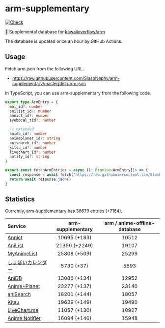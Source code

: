 # arm-supplementary

[![Check](https://github.com/SlashNephy/arm-supplementary/actions/workflows/check-node.yml/badge.svg)](https://github.com/SlashNephy/arm-supplementary/actions/workflows/check-node.yml)

💊 Supplemental database for [kawaiioverflow/arm](https://github.com/kawaiioverflow/arm)

The database is updated once an hour by GitHub Actions.

## Usage

Fetch arm.json from the following URL.

- https://raw.githubusercontent.com/SlashNephy/arm-supplementary/master/dist/arm.json

In TypeScript, you can use arm-supplementary from the following code.

```TypeScript
export type ArmEntry = {
  mal_id?: number
  anilist_id?: number
  annict_id?: number
  syobocal_tid?: number

  // extended
  anidb_id?: number
  animeplanet_id?: string
  anisearch_id?: number
  kitsu_id?: number
  livechart_id?: number
  notify_id?: string
}

export const fetchArmEntries = async (): Promise<ArmEntry[]> => {
  const response = await fetch('https://raw.githubusercontent.com/SlashNephy/arm-supplementary/master/dist/arm.json')
  return await response.json()
}
```

## Statistics

Currently, arm-supplementary has 36679 entries (+7164).

| Service                                     | arm-supplementary | arm / anime-offline-database |
| :------------------------------------------ | :---------------: | :--------------------------: |
| [Annict](https://annict.com)                |   10695 (+183)    |            10512             |
| [AniList](https://anilist.co)               |   21356 (+2249)   |            19107             |
| [MyAnimeList](https://myanimelist.net)      |   25808 (+509)    |            25299             |
| [しょぼいカレンダー](https://cal.syoboi.jp) |    5730 (+37)     |             5693             |
| [AniDB](https://anidb.net)                  |   13086 (+134)    |            12952             |
| [Anime-Planet](https://anime-planet.com)    |   23277 (+137)    |            23140             |
| [aniSearch](https://anisearch.com)          |   18201 (+144)    |            18057             |
| [Kitsu](https://kitsu.io)                   |   19639 (+149)    |            19490             |
| [LiveChart.me](https://livechart.me)        |   11057 (+130)    |            10927             |
| [Anime Notifier](https://notify.moe)        |   16094 (+146)    |            15948             |
